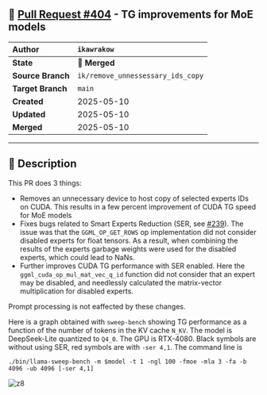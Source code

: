 ## 🔀 [Pull Request #404](https://github.com/ikawrakow/ik_llama.cpp/pull/404) - TG improvements for MoE models

| **Author** | `ikawrakow` |
| :--- | :--- |
| **State** | 🔀 **Merged** |
| **Source Branch** | `ik/remove_unnessessary_ids_copy` |
| **Target Branch** | `main` |
| **Created** | 2025-05-10 |
| **Updated** | 2025-05-10 |
| **Merged** | 2025-05-10 |

---

## 📄 Description

This PR does 3 things:
* Removes an unnecessary device to host copy of selected experts IDs on CUDA. This results in a few percent improvement of CUDA TG speed for MoE models
* Fixes bugs related to Smart Experts Reduction (SER, see [#239](https://github.com/ikawrakow/ik_llama.cpp/issues/239)). The issue was that the `GGML_OP_GET_ROWS` op implementation did not consider disabled experts for float tensors. As a result, when combining the results of the experts garbage weights were used for the disabled experts, which could lead to NaNs.  
* Further improves CUDA TG performance with SER enabled. Here the `ggml_cuda_op_mul_mat_vec_q_id` function did not consider that an expert may be disabled, and needlessly calculated the matrix-vector multiplication for disabled experts.

Prompt processing is not eaffected by these changes.

Here is a graph obtained with `sweep-bench` showing TG performance as a function of the number of tokens in the KV cache `N_KV`. The model is DeepSeek-Lite quantized to `Q4_0`. The GPU is RTX-4080. Black symbols are without using SER, red symbols are with `-ser 4,1`. The command line is
```
./bin/llama-sweep-bench -m $model -t 1 -ngl 100 -fmoe -mla 3 -fa -b 4096 -ub 4096 [-ser 4,1]
```
  
![z8](https://github.com/user-attachments/assets/e6408f60-63dc-438d-824c-4bee9bb5120e)